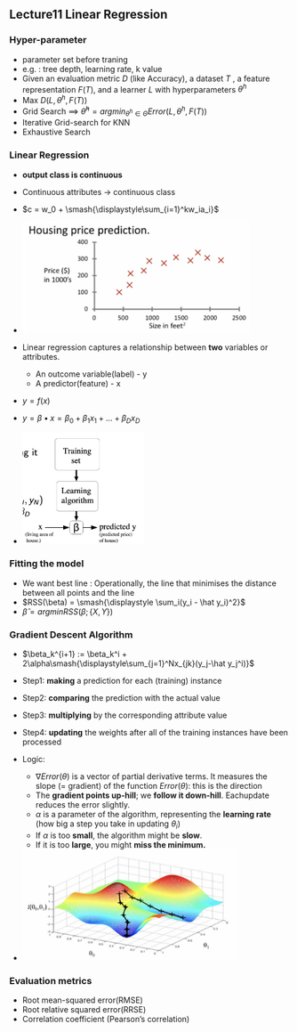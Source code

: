 ## Lecture11 Linear Regression

### Hyper-parameter

- parameter set before traning
- e.g. : tree depth, learning rate, k value
- Given an evaluation metric $D$ (like Accuracy), a dataset $T$ , a feature representation $F(T )$, and a learner $L$  with hyperparameters $θ^h$
- Max $D(L,\theta^h, F(T))$
- Grid Search ==> $\hat\theta^h = argmin_{\theta^h \in \Theta}Error(L,\theta^h, F(T))$
- Iterative Grid-search for KNN
- Exhaustive Search



### Linear Regression

- **output class is continuous**

- Continuous attributes → continuous class
- $c = w_0 + \smash{\displaystyle\sum_{i=1}^kw_ia_i}$
- <img src="https://raw.githubusercontent.com/Whihat/PicAssests/master/20190427012522.png" height = "200px"/>
- Linear regression captures a relationship between **two** variables or attributes.
  - An outcome variable(label) - y
  - A predictor(feature) - x
- $y = f(x)$
- $y = \beta • x  = \beta_0 + \beta_1x_1+…+\beta_Dx_D$
- <img src="https://raw.githubusercontent.com/Whihat/PicAssests/master/20190427013519.png" height = "200px"/>



### Fitting the model

- We want best line : Operationally, the line that minimises the distance between
  all points and the line
- $RSS(\beta) = \smash{\displaystyle \sum_i(y_i - \hat y_i)^2}$
- $\hat\beta = argmin RSS(\beta;\{X,Y\} )$



### Gradient Descent Algorithm

- $\beta_k^{i+1} := \beta_k^i + 2\alpha\smash{\displaystyle\sum_{j=1}^Nx_{jk}(y_j-\hat y_j^i)}$
- Step1: **making** a prediction for each (training) instance
- Step2: **comparing** the prediction with the actual value
- Step3: **multiplying** by the corresponding attribute value
- Step4: **updating** the weights after all of the training instances have been processed

- Logic:
  - $\nabla Error(\theta)$ is a vector of partial derivative terms. It measures the slope (= gradient) of the function $Error(\theta)$: this is the direction
  - The **gradient points up-hill**; we **follow it down-hill**. Eachupdate reduces the error slightly.
  - $α$ is a parameter of the algorithm, representing the **learning rate** (how big a step you take in updating $θ_i$)
  - If $α$ is too **small**, the algorithm might be **slow**.
  - If it is too **large**, you might **miss the minimum.**
- <img src="https://raw.githubusercontent.com/Whihat/PicAssests/master/20190427015016.png" height = "200px"/>



### Evaluation metrics

- Root mean-squared error(RMSE)
- Root relative squared error(RRSE)
- Correlation coefficient (Pearson’s correlation)